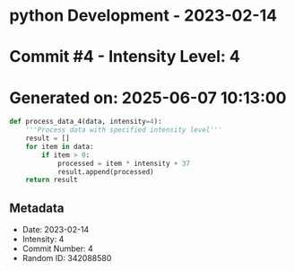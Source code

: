 ﻿# python Development - 2023-02-14
# Commit #4 - Intensity Level: 4
# Generated on: 2025-06-07 10:13:00
```python
def process_data_4(data, intensity=4):
    '''Process data with specified intensity level'''
    result = []
    for item in data:
        if item > 0:
            processed = item * intensity + 37
            result.append(processed)
    return result
```
## Metadata
- Date: 2023-02-14
- Intensity: 4
- Commit Number: 4
- Random ID: 342088580
